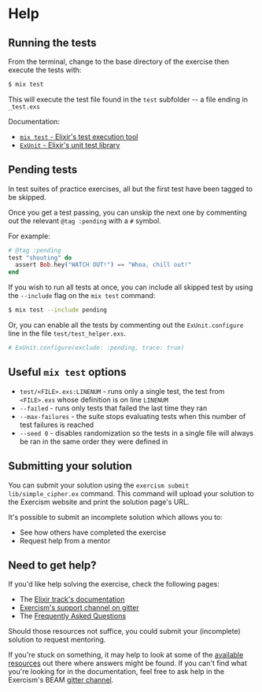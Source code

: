 # Help

## Running the tests

From the terminal, change to the base directory of the exercise then execute the tests with:

```bash
$ mix test
```

This will execute the test file found in the `test` subfolder -- a file ending in `_test.exs`

Documentation:

* [`mix test` - Elixir's test execution tool](https://hexdocs.pm/mix/Mix.Tasks.Test.html)
* [`ExUnit` - Elixir's unit test library](https://hexdocs.pm/ex_unit/ExUnit.html)

## Pending tests

In test suites of practice exercises, all but the first test have been tagged to be skipped.

Once you get a test passing, you can unskip the next one by commenting out the relevant `@tag :pending` with a `#` symbol.

For example:

```elixir
# @tag :pending
test "shouting" do
  assert Bob.hey("WATCH OUT!") == "Whoa, chill out!"
end
```

If you wish to run all tests at once, you can include all skipped test by using the `--include` flag on the `mix test` command:

```bash
$ mix test --include pending
```

Or, you can enable all the tests by commenting out the `ExUnit.configure` line in the file `test/test_helper.exs`.

```elixir
# ExUnit.configure(exclude: :pending, trace: true)
```

## Useful `mix test` options

* `test/<FILE>.exs:LINENUM` - runs only a single test, the test from `<FILE>.exs` whose definition is on line `LINENUM`
* `--failed` - runs only tests that failed the last time they ran
* `--max-failures` - the suite stops evaluating tests when this number of test failures
is reached
* `--seed 0` - disables randomization so the tests in a single file will always be ran
in the same order they were defined in

## Submitting your solution

You can submit your solution using the `exercism submit lib/simple_cipher.ex` command.
This command will upload your solution to the Exercism website and print the solution page's URL.

It's possible to submit an incomplete solution which allows you to:

- See how others have completed the exercise
- Request help from a mentor

## Need to get help?

If you'd like help solving the exercise, check the following pages:

- The [Elixir track's documentation](https://exercism.org/docs/tracks/elixir)
- [Exercism's support channel on gitter](https://gitter.im/exercism/support)
- The [Frequently Asked Questions](https://exercism.org/docs/using/faqs)

Should those resources not suffice, you could submit your (incomplete) solution to request mentoring.

If you're stuck on something, it may help to look at some of the [available resources](https://exercism.org/docs/tracks/elixir/resources) out there where answers might be found.
If you can't find what you're looking for in the documentation, feel free to ask help in the Exercism's BEAM [gitter channel](https://gitter.im/exercism/xerlang).